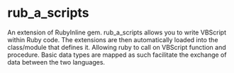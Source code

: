 rub_a_scripts
=============

An extension of RubyInline gem. rub_a_scripts allows you to write VBScript within Ruby code. The extensions are then automatically loaded into the class/module that defines it. Allowing ruby to call on VBScript function and procedure. Basic data types are mapped as such facilitate the exchange of data between the two languages.
